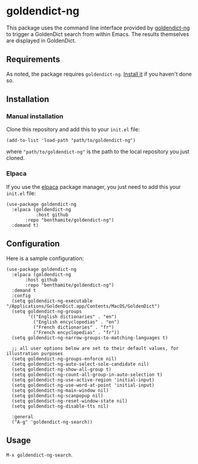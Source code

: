 # goldendict-ng

This package uses the command line interface provided by [goldendict-ng](https://xiaoyifang.github.io/goldendict-ng/topic_commandline/) to trigger a GoldenDict search from within Emacs. The results themselves are displayed in GoldenDict.

## Requirements

As noted, the package requires `goldendict-ng`. [Install it](https://xiaoyifang.github.io/goldendict-ng/install/) if you haven't done so.

## Installation

### Manual installation

Clone this repository and add this to your `init.el` file:

``` emacs-lisp
(add-to-list 'load-path "path/to/goldendict-ng")
```

where `"path/to/goldendict-ng"` is the path to the local repository you just cloned.

### Elpaca

If you use the [elpaca](https://github.com/progfolio/elpaca) package manager, you just need to add this your `init.el` file:

``` emacs-lisp
(use-package goldendict-ng
  :elpaca (goldendict-ng
           :host github
	   :repo "benthamite/goldendict-ng")
  :demand t)
```

## Configuration

Here is a sample configuration:

``` emacs-lisp
(use-package goldendict-ng
  :elpaca (goldendict-ng
	   :host github
	   :repo "benthamite/goldendict-ng")
  :demand t
  :config
  (setq goldendict-ng-executable "/Applications/GoldenDict.app/Contents/MacOS/GoldenDict")
  (setq goldendict-ng-groups
        '(("English dictionaries" . "en")
          ("English encyclopedias" . "en")
          ("French dictionaries" . "fr")
          ("French encyclopedias" . "fr"))
  (setq goldendict-ng-narrow-groups-to-matching-languages t)
	
  ;; all user options below are set to their default values, for illustration purposes
  (setq goldendict-ng-groups-enforce nil)
  (setq goldendict-ng-auto-select-sole-candidate nil)
  (setq goldendict-ng-show-all-group t)
  (setq goldendict-ng-count-all-group-in-auto-selection t)
  (setq goldendict-ng-use-active-region 'initial-input)
  (setq goldendict-ng-use-word-at-point 'initial-input)
  (setq goldendict-ng-main-window nil)
  (setq goldendict-ng-scanpopup nil)
  (setq goldendict-ng-reset-window-state nil)
  (setq goldendict-ng-disable-tts nil)
  
  :general
  ("A-g" 'goldendict-ng-search))
```

## Usage

`M-x goldendict-ng-search`.
